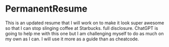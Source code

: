# PermanentResume
This is an updated resume that I will work on to make it look super awesome so that I can stop slinging coffee at Starbucks. full disclosure. ChatGPT is going to help me with this one but I am challenging myself to do as much on my own as I can. I will use it more as a guide than as cheatcode.
